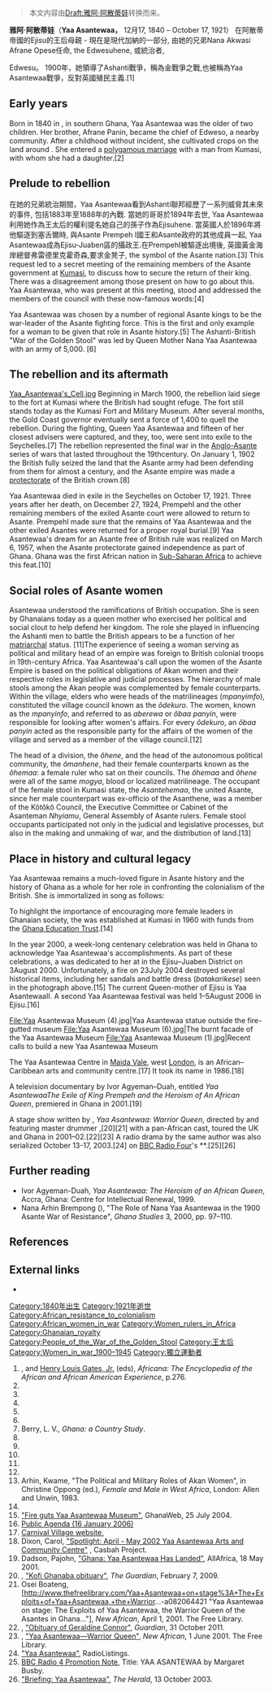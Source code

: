 > 本文内容由[Draft:雅阿·阿散蒂娃](https://zh.wikipedia.org/wiki/Draft:雅阿·阿散蒂娃)转换而来。




**雅阿·阿散蒂娃**（**Yaa Asantewaa，** 12月17, 1840 – October 17, 1921） 在阿散蒂帝國的Ejisu的王后母親 - 現在是現代加納的一部分, 由她的兄弟Nana Akwasi Afrane Opese任命, the Edwesuhene, 或統治者,

Edwesu。 1900年，她領導了Ashanti戰爭，稱為金戰爭之戰,也被稱為Yaa Asantewaa戰爭，反對英國殖民主義.\[1\]

## Early years

Born in  1840 in , in southern Ghana, Yaa Asantewaa was the older of two children. Her brother, Afrane Panin, became the chief of Edweso, a nearby community. After a childhood without incident, she cultivated crops on the land around . She entered a [polygamous marriage](https://zh.wikipedia.org/wiki/多配偶制 "wikilink") with a man from Kumasi, with whom she had a daughter.\[2\]

## Prelude to rebellion

在她的兄弟統治期間，Yaa Asantewaa看到Ashanti聯邦經歷了一系列威脅其未來的事件, 包括1883年至1888年的內戰. 當她的哥哥於1894年去世, Yaa Asantewaa利用她作為王太后的權利提名她自己的孫子作為Ejisuhene. 當英國人於1896年將他驅逐到塞舌爾時, 與Asante Prempeh I國王和Asante政府的其他成員一起, Yaa Asantewaa成為Ejisu-Juaben區的攝政王.在PrempehI被驅逐出境後, 英國黃金海岸總督弗雷德里克霍奇森,要求金凳子, the symbol of the Asante nation.\[3\] This request led to a secret meeting of the remaining members of the Asante government at [Kumasi](../Page/库马西.md "wikilink"), to discuss how to secure the return of their king. There was a disagreement among those present on how to go about this. Yaa Asantewaa, who was present at this meeting, stood and addressed the members of the council with these now-famous words:\[4\]

Yaa Asantewaa was chosen by a number of regional Asante kings to be the war-leader of the Asante fighting force. This is the first and only example for a woman to be given that role in Asante history.\[5\] The Ashanti-British "War of the Golden Stool" was led by Queen Mother Nana Yaa Asantewaa with an army of 5,000. \[6\]

## The rebellion and its aftermath

[Yaa_Asantewaa's_Cell.jpg](https://zh.wikipedia.org/wiki/File:Yaa_Asantewaa's_Cell.jpg "fig:Yaa_Asantewaa's_Cell.jpg") Beginning in March 1900, the rebellion laid siege to the fort at Kumasi where the British had sought refuge. The fort still stands today as the Kumasi Fort and Military Museum. After several months, the Gold Coast governor eventually sent a force of 1,400 to quell the rebellion. During the fighting, Queen Yaa Asantewaa and fifteen of her closest advisers were captured, and they, too, were sent into exile to the Seychelles.\[7\] The rebellion represented the final war in the [Anglo-Asante](../Page/英国-阿散蒂战争.md "wikilink") series of wars that lasted throughout the 19thcentury. On January 1, 1902 the British fully seized the land that the Asante army had been defending from them for almost a century, and the Asante empire was made a [protectorate](https://zh.wikipedia.org/wiki/保护国 "wikilink") of the British crown.\[8\]

Yaa Asantewaa died in exile in the Seychelles on October 17, 1921. Three years after her death, on December 27, 1924, PrempehI and the other remaining members of the exiled Asante court were allowed to return to Asante. PrempehI made sure that the remains of Yaa Asantewaa and the other exiled Asantes were returned for a proper royal burial.\[9\] Yaa Asantewaa's dream for an Asante free of British rule was realized on March 6, 1957, when the Asante protectorate gained independence as part of Ghana. Ghana was the first African nation in [Sub-Saharan Africa](../Page/撒哈拉以南非洲.md "wikilink") to achieve this feat.\[10\]

## Social roles of Asante women

Asantewaa understood the ramifications of British occupation. She is seen by Ghanaians today as a queen mother who exercised her political and social clout to help defend her kingdom. The role she played in influencing the Ashanti men to battle the British appears to be a function of her [matriarchal](../Page/母權.md "wikilink") status. \[11\]The experience of seeing a woman serving as political and military head of an empire was foreign to British colonial troops in 19th-century Africa. Yaa Asantewaa's call upon the women of the Asante Empire is based on the political obligations of Akan women and their respective roles in legislative and judicial processes. The hierarchy of male stools among the Akan people was complemented by female counterparts. Within the village, elders who were heads of the matrilineages (*mpanyimfo*), constituted the village council known as the *ôdekuro*. The women, known as the *mpanyinfo*, and referred to as *aberewa* or *ôbaa panyin*, were responsible for looking after women's affairs. For every *ôdekuro*, an *ôbaa panyin* acted as the responsible party for the affairs of the women of the village and served as a member of the village council.\[12\]

The head of a division, the *ôhene*, and the head of the autonomous political community, the *ômanhene*, had their female counterparts known as the *ôhemaa*: a female ruler who sat on their councils. The *ôhemaa* and *ôhene* were all of the same *mogya*, blood or localized matrilineage. The occupant of the female stool in Kumasi state, the *Asantehemaa*, the united Asante, since her male counterpart was ex-officio of the Asanthene, was a member of the Kôtôkô Council, the Executive Committee or Cabinet of the Asanteman *Nhyiamu*, General Assembly of Asante rulers. Female stool occupants participated not only in the judicial and legislative processes, but also in the making and unmaking of war, and the distribution of land.\[13\]

## Place in history and cultural legacy

Yaa Asantewaa remains a much-loved figure in Asante history and the history of Ghana as a whole for her role in confronting the colonialism of the British. She is immortalized in song as follows:

To highlight the importance of encouraging more female leaders in Ghanaian society, the  was established at Kumasi in 1960 with funds from the [Ghana Education Trust](https://zh.wikipedia.org/wiki/Ghana_Education_Trust "wikilink").\[14\]

In the year 2000, a week-long centenary celebration was held in Ghana to acknowledge Yaa Asantewaa's accomplishments. As part of these celebrations, a  was dedicated to her at  in the Ejisu–Juaben District on 3August 2000. Unfortunately, a fire on 23July 2004 destroyed several historical items, including her sandals and battle dress (*batakarikese*) seen in the photograph above.\[15\] The current Queen-mother of Ejisu is Yaa AsantewaaII. A second Yaa Asantewaa festival was held 1–5August 2006 in Ejisu.\[16\]

<File:Yaa> Asantewaa Museum (4).jpg|Yaa Asantewaa statue outside the fire-gutted museum <File:Yaa> Asantewaa Museum (6).jpg|The burnt facade of the Yaa Asantewaa Museum <File:Yaa> Asantewaa Museum (1).jpg|Recent calls to build a new Yaa Asantewaa Museum

The Yaa Asantewaa Centre in [Maida Vale](../Page/麥達維爾.md "wikilink"), west [London](../Page/伦敦.md "wikilink"), is an African–Caribbean arts and community centre.\[17\] It took its name in 1986.\[18\]

A television documentary by Ivor Agyeman–Duah, entitled *Yaa AsantewaaThe Exile of King Prempeh and the Heroism of An African Queen*, premiered in Ghana in 2001.\[19\]

A stage show written by , *Yaa Asantewaa: Warrior Queen*, directed by  and featuring master drummer ,\[20\]\[21\] with a pan-African cast, toured the UK and Ghana in 2001–02.\[22\]\[23\] A radio drama by the same author was also serialized October 13-17, 2003.\[24\] on [BBC Radio Four](../Page/BBC廣播四台.md "wikilink")'s **.\[25\]\[26\]

## Further reading

  - Ivor Agyeman-Duah, *Yaa Asantewaa: The Heroism of an African Queen*, Accra, Ghana: Centre for Intellectual Renewal, 1999.
  - Nana Arhin Brempong (), "The Role of Nana Yaa Asantewaa in the 1900 Asante War of Resistance", *Ghana Studies* 3, 2000, pp. 97–110.

## References

## External links

  -
[Category:1840年出生](https://zh.wikipedia.org/wiki/Category:1840年出生 "wikilink") [Category:1921年逝世](https://zh.wikipedia.org/wiki/Category:1921年逝世 "wikilink") [Category:African_resistance_to_colonialism](https://zh.wikipedia.org/wiki/Category:African_resistance_to_colonialism "wikilink") [Category:African_women_in_war](https://zh.wikipedia.org/wiki/Category:African_women_in_war "wikilink") [Category:Women_rulers_in_Africa](https://zh.wikipedia.org/wiki/Category:Women_rulers_in_Africa "wikilink") [Category:Ghanaian_royalty](https://zh.wikipedia.org/wiki/Category:Ghanaian_royalty "wikilink") [Category:People_of_the_War_of_the_Golden_Stool](https://zh.wikipedia.org/wiki/Category:People_of_the_War_of_the_Golden_Stool "wikilink") [Category:王太后](https://zh.wikipedia.org/wiki/Category:王太后 "wikilink") [Category:Women_in_war_1900–1945](https://zh.wikipedia.org/wiki/Category:Women_in_war_1900–1945 "wikilink") [Category:獨立運動者](https://zh.wikipedia.org/wiki/Category:獨立運動者 "wikilink")

1.  , and [Henry Louis Gates, Jr.](../Page/亨利·路易斯·盖茨.md "wikilink") (eds), *Africana: The Encyclopedia of the African and African American Experience*, p.276.
2.
3.
4.
5.
6.
7.  Berry, L. V., *Ghana: a Country Study*.
8.
9.
10.
11.
12.
13. Arhin, Kwame, "The Political and Military Roles of Akan Women", in Christine Oppong (ed.), *Female and Male in West Africa*, London: Allen and Unwin, 1983.
14.
15. ["Fire guts Yaa Asantewaa Museum"](http://www.ghanaweb.com/GhanaHomePage/NewsArchive/artikel.php?ID=62490), GhanaWeb, 25 July 2004.
16. [Public Agenda (16 January 2006)](https://archive.today/20130124110838/http://www.ghanaweb.com/public_agenda/article.php?ID=4731)
17. [Carnival Village website.](http://www.carnivalvillage.org.uk/)
18. Dixon, Carol, ["Spotlight: April - May 2002 Yaa Asantewaa Arts and Community Centre"](http://www.casbah.ac.uk/newsreport6.stm) , Casbah Project.
19. Dadson, Pajohn, ["Ghana: Yaa Asantewaa Has Landed"](http://allafrica.com/stories/200105180156.html), AllAfrica, 18 May 2001.
20. , ["Kofi Ghanaba obituary"](https://www.theguardian.com/music/2009/feb/07/obituary-kofi-ghanaba), *The Guardian*, February 7, 2009.
21. Osei Boateng, \[<http://www.thefreelibrary.com/Yaa+Asantewaa+on+stage%3A+The+Exploits+of+Yaa+Asantewaa,+the+Warrior>...-a082064421 "Yaa Asantewaa on stage: The Exploits of Yaa Asantewaa, the Warrior Queen of the Asantes in Ghana..."\], *New African*, April 1, 2001. The Free Library.
22. , ["Obituary of Geraldine Connor"](https://www.theguardian.com/stage/2011/oct/31/geraldine-connor), *Guardian*, 31 October 2011.
23. , ["Yaa Asantewaa—Warrior Queen"](http://www.thefreelibrary.com/_/print/PrintArticle.aspx?id=82064481), *New African*, 1 June 2001. The Free Library.
24. ["Yaa Asantewaa"](http://www.radiolistings.co.uk/programmes/y/ya/yaa_asantewaa.html), RadioListings.
25. [BBC Radio 4 Promotion Note](https://www.jiscmail.ac.uk/cgi-bin/webadmin?A2=caribbean-studies;555375a3.03), Title: YAA ASANTEWAA by Margaret Busby.
26. ["Briefing: Yaa Asantewaa"](https://web.archive.org/web/20140610214837/http://www.highbeam.com/doc/1P2-23551464.html), *The Herald*, 13 October 2003.